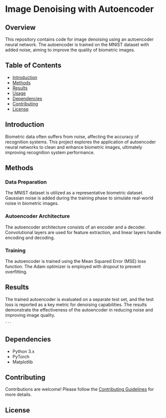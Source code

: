 # Image Denoising with Autoencoder

## Overview

This repository contains code for image denoising using an autoencoder neural network. The autoencoder is trained on the MNIST dataset with added noise, aiming to improve the quality of biometric images.

## Table of Contents

- [Introduction](#introduction)
- [Methods](#methods)
- [Results](#results)
- [Usage](#usage)
- [Dependencies](#dependencies)
- [Contributing](#contributing)
- [License](#license)

## Introduction

Biometric data often suffers from noise, affecting the accuracy of recognition systems. This project explores the application of autoencoder neural networks to clean and enhance biometric images, ultimately improving recognition system performance.

## Methods

### Data Preparation

The MNIST dataset is utilized as a representative biometric dataset. Gaussian noise is added during the training phase to simulate real-world noise in biometric images.

### Autoencoder Architecture

The autoencoder architecture consists of an encoder and a decoder. Convolutional layers are used for feature extraction, and linear layers handle encoding and decoding.

### Training

The autoencoder is trained using the Mean Squared Error (MSE) loss function. The Adam optimizer is employed with dropout to prevent overfitting.

## Results

The trained autoencoder is evaluated on a separate test set, and the test loss is reported as a key metric for denoising capabilities. The results demonstrate the effectiveness of the autoencoder in reducing noise and improving image quality.


    ```

## Dependencies

- Python 3.x
- PyTorch
- Matplotlib

## Contributing

Contributions are welcome! Please follow the [Contributing Guidelines](CONTRIBUTING.md) for more details.

## License
